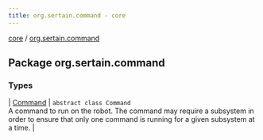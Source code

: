 ```yaml
---
title: org.sertain.command - core
---
```


[core](../index.md) / [org.sertain.command](.)

## Package org.sertain.command

### Types

| [Command](-command/index.md) | `abstract class Command`<br>A command to run on the robot. The command may require a subsystem in order to ensure that only one command is
running for a given subsystem at a time. |

